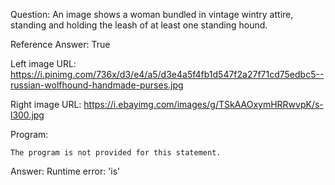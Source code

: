Question: An image shows a woman bundled in vintage wintry attire, standing and holding the leash of at least one standing hound.

Reference Answer: True

Left image URL: https://i.pinimg.com/736x/d3/e4/a5/d3e4a5f4fb1d547f2a27f71cd75edbc5--russian-wolfhound-handmade-purses.jpg

Right image URL: https://i.ebayimg.com/images/g/TSkAAOxymHRRwvpK/s-l300.jpg

Program:

```
The program is not provided for this statement.
```
Answer: Runtime error: 'is'

